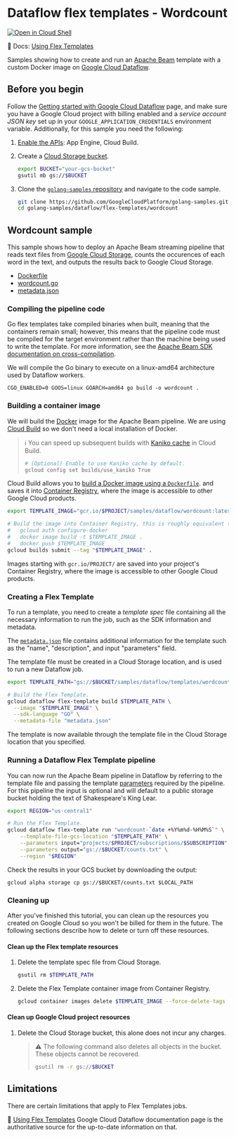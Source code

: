 # Dataflow flex templates - Wordcount

[![Open in Cloud Shell](http://gstatic.com/cloudssh/images/open-btn.svg)](https://console.cloud.google.com/cloudshell/open?git_repo=https://github.com/GoogleCloudPlatform/golang-samples&page=editor&open_in_editor=dataflow/flex-templates/wordcount/README.md)

📝 Docs: [Using Flex Templates](https://cloud.google.com/dataflow/docs/guides/templates/using-flex-templates)

Samples showing how to create and run an
[Apache Beam](https://beam.apache.org/) template with a custom Docker image on
[Google Cloud Dataflow](https://cloud.google.com/dataflow/docs/).

## Before you begin

Follow the
[Getting started with Google Cloud Dataflow](../../README.md)
page, and make sure you have a Google Cloud project with billing enabled
and a *service account JSON key* set up in your `GOOGLE_APPLICATION_CREDENTIALS`
environment variable.
Additionally, for this sample you need the following:

1. [Enable the APIs](https://console.cloud.google.com/flows/enableapi?apiid=appengine.googleapis.com,cloudbuild.googleapis.com):
    App Engine, Cloud Build.

1. Create a
    [Cloud Storage bucket](https://cloud.google.com/storage/docs/creating-buckets).

    ```sh
    export BUCKET="your-gcs-bucket"
    gsutil mb gs://$BUCKET
    ```

1. Clone the
    [`golang-samples` repository](https://github.com/GoogleCloudPlatform/golang-samples)
    and navigate to the code sample.

    ```sh
    git clone https://github.com/GoogleCloudPlatform/golang-samples.git
    cd golang-samples/dataflow/flex-templates/wordcount
    ```

## Wordcount sample

This sample shows how to deploy an Apache Beam streaming pipeline that reads
text files from [Google Cloud Storage](https://cloud.google.com/storage), 
counts the occurences of each word in the text, and outputs the results back
to Google Cloud Storage.

* [Dockerfile](Dockerfile)
* [wordcount.go](wordcount.go)
* [metadata.json](metadata.json)

### Compiling the pipeline code

Go flex templates take compiled binaries when built, meaning that the containers remain
small; however, this means that the pipeline code must be compiled for the target environment
rather than the machine being used to write the template. For more information, see the 
[Apache Beam SDK documentation on cross-compilation](https://beam.apache.org/documentation/sdks/go-cross-compilation/).

We will compile the Go binary to execute on a linux-amd64 architecture used by Dataflow workers. 

```
CGO_ENABLED=0 GOOS=linux GOARCH=amd64 go build -o wordcount .
```

### Building a container image

We will build the
[Docker](https://docs.docker.com/engine/docker-overview/)
image for the Apache Beam pipeline.
We are using
[Cloud Build](https://cloud.google.com/cloud-build)
so we don't need a local installation of Docker.

> ℹ️  You can speed up subsequent builds with
> [Kaniko cache](https://cloud.google.com/cloud-build/docs/kaniko-cache)
> in Cloud Build.
>
> ```sh
> # (Optional) Enable to use Kaniko cache by default.
> gcloud config set builds/use_kaniko True
> ```

Cloud Build allows you to
[build a Docker image using a `Dockerfile`](https://cloud.google.com/cloud-build/docs/quickstart-docker#build_using_dockerfile).
and saves it into
[Container Registry](https://cloud.google.com/container-registry/),
where the image is accessible to other Google Cloud products.

```sh
export TEMPLATE_IMAGE="gcr.io/$PROJECT/samples/dataflow/wordcount:latest"

# Build the image into Container Registry, this is roughly equivalent to:
#   gcloud auth configure-docker
#   docker image build -t $TEMPLATE_IMAGE .
#   docker push $TEMPLATE_IMAGE
gcloud builds submit --tag "$TEMPLATE_IMAGE" .
```

Images starting with `gcr.io/PROJECT/` are saved into your project's
Container Registry, where the image is accessible to other Google Cloud products.

### Creating a Flex Template

To run a template, you need to create a *template spec* file containing all the
necessary information to run the job, such as the SDK information and metadata.

The [`metadata.json`](metadata.json) file contains additional information for
the template such as the "name", "description", and input "parameters" field.

The template file must be created in a Cloud Storage location,
and is used to run a new Dataflow job.

```sh
export TEMPLATE_PATH="gs://$BUCKET/samples/dataflow/templates/wordcount.json"

# Build the Flex Template.
gcloud dataflow flex-template build $TEMPLATE_PATH \
  --image "$TEMPLATE_IMAGE" \
  --sdk-language "GO" \
  --metadata-file "metadata.json"
```

The template is now available through the template file in the Cloud Storage
location that you specified.

### Running a Dataflow Flex Template pipeline

You can now run the Apache Beam pipeline in Dataflow by referring to the
template file and passing the template
[parameters](https://cloud.google.com/dataflow/docs/guides/specifying-exec-params#setting-other-cloud-dataflow-pipeline-options)
required by the pipeline. For this pipeline the input is optional and will default to a public storage bucket holding
the text of Shakespeare's King Lear.

```sh
export REGION="us-central1"

# Run the Flex Template.
gcloud dataflow flex-template run "wordcount-`date +%Y%m%d-%H%M%S`" \
    --template-file-gcs-location "$TEMPLATE_PATH" \
    --parameters input="projects/$PROJECT/subscriptions/$SUBSCRIPTION" \
    --parameters output="gs://$BUCKET/counts.txt" \
    --region "$REGION"
```

Check the results in your GCS bucket by downloading the output:

```
gcloud alpha storage cp gs://$BUCKET/counts.txt $LOCAL_PATH
```

### Cleaning up

After you've finished this tutorial, you can clean up the resources you created
on Google Cloud so you won't be billed for them in the future.
The following sections describe how to delete or turn off these resources.

#### Clean up the Flex template resources

1. Delete the template spec file from Cloud Storage.

    ```sh
    gsutil rm $TEMPLATE_PATH
    ```

1. Delete the Flex Template container image from Container Registry.

    ```sh
    gcloud container images delete $TEMPLATE_IMAGE --force-delete-tags
    ```

#### Clean up Google Cloud project resources

1. Delete the Cloud Storage bucket, this alone does not incur any charges.

    > ⚠️ The following command also deletes all objects in the bucket.
    > These objects cannot be recovered.
    >
    > ```sh
    > gsutil rm -r gs://$BUCKET
    > ```

## Limitations

There are certain limitations that apply to Flex Templates jobs. 

📝 [Using Flex Templates](https://cloud.google.com/dataflow/docs/guides/templates/using-flex-templates#limitations)
Google Cloud Dataflow documentation page is the authoritative source for the up-to-date information on that.
